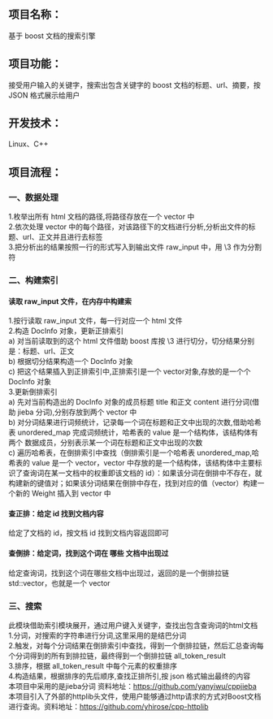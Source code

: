 ## 项目名称：
基于 boost 文档的搜索引擎
## 项目功能：
接受用户输入的关键字，搜索出包含关键字的 boost 文档的标题、url、摘要，按 JSON 格式展示给用户
## 开发技术：
Linux、C++<br>
## 项目流程：
### 一、数据处理
1.枚举出所有 html 文档的路径,将路径存放在一个 vector 中<br>
2.依次处理 vector 中的每个路径，对该路径下的文档进行分析,分析出文件的标题、url、正文并且进行去标签<br>
3.把分析出的结果按照一行的形式写入到输出文件 raw_input 中，用 \3 作为分割符<br>
### 二、构建索引
#### 读取 raw_input 文件，在内存中构建索
1.按行读取 raw_input 文件，每一行对应一个 html 文件<br>
2.构造 DocInfo 对象，更新正排索引<br>
a) 对当前读取到的这个 html 文件借助 boost 库按 \3 进行切分，切分结果分别是：标题、url、正文<br>
b) 根据切分结果构造一个 DocInfo 对象<br>
c) 把这个结果插入到正排索引中,正排索引是一个 vector对象,存放的是一个个 DocInfo 对象<br>
3.更新倒排索引<br>
a) 先对当前构造出的 DocInfo 对象的成员标题 title 和正文 content 进行分词(借助 jieba 分词),分别存放到两个 vector 中<br>
b) 对分词结果进行词频统计，记录每一个词在标题和正文中出现的次数,借助哈希表 unordered_map 完成词频统计，哈希表的 value 是一个结构体，该结构体有两个 数据成员，分别表示某一个词在标题和正文中出现的次数<br>
c) 遍历哈希表，在倒排索引中查找（倒排索引是一个哈希表 unordered_map,哈希表的 value 是一个 vector，vector 中存放的是一个结构体，该结构体中主要标识了查询词在某一文档中的权重即该文档的 id）：如果该分词在倒排中不存在，就构建新的键值对；如果该分词结果在倒排中存在，找到对应的值（vector）构建一个新的 Weight 插入到 vector 中<br>
#### 查正排：给定 id 找到文档内容
给定了文档的 id，按文档 id 找到文档内容返回即可<br>
#### 查倒排：给定词，找到这个词在 哪些 文档中出现过
给定查询词，找到这个词在哪些文档中出现过，返回的是一个倒排拉链 std::vector<Weight>，也就是一个 vector<br>
  
### 三、搜索
此模块借助索引模块展开，通过用户键入关键字，查找出包含查询词的html文档<br>
1.分词，对搜索的字符串进行分词,这里采用的是结巴分词<br>
2.触发，对每个分词结果在倒排索引中查找，得到一个倒排拉链，然后汇总查询每个分词得到的所有到排拉链，最终得到一个倒排拉链 all_token_result<br>
3.排序，根据 all_token_result 中每个元素的权重排序<br>
4.构造结果，根据排序的先后顺序,查找正排所引,按 json 格式输出最终的内容
<br>
本项目中采用的是jieba分词 资料地址：https://github.com/yanyiwu/cppjieba
本项目引入了外部的httplib头文件，使用户能够通过http请求的方式对Boost文档进行查询。资料地址：https://github.com/yhirose/cpp-httplib

